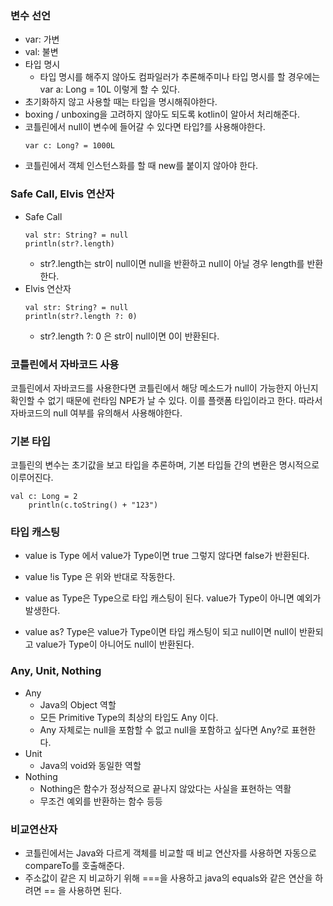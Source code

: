 ### 변수 선언
- var: 가변
- val: 불변
- 타입 명시
    - 타입 명시를 해주지 않아도 컴파일러가 추론해주미나 타입 명시를 할 경우에는 var a: Long = 10L 이렇게 할 수 있다.
- 초기화하지 않고 사용할 때는 타입을 명시해줘야한다.
- boxing / unboxing을 고려하지 않아도 되도록 kotlin이 알아서 처리해준다.
- 코틀린에서 null이 변수에 들어갈 수 있다면 타입?를 사용해야한다.
    ```
    var c: Long? = 1000L
    ```
- 코틀린에서 객체 인스턴스화를 할 때 new를 붙이지 않아야 한다.

### Safe Call, Elvis 연산자
- Safe Call
    ```
    val str: String? = null
    println(str?.length)
    ```
    - str?.length는 str이 null이면 null을 반환하고 null이 아닐 경우 length를 반환한다.
- Elvis 연산자
    ```
    val str: String? = null
    println(str?.length ?: 0)
    ```
    - str?.length ?: 0 은 str이 null이면 0이 반환된다.


### 코틀린에서 자바코드 사용
코틀린에서 자바코드를 사용한다면 코틀린에서 해당 메소드가 null이 가능한지 아닌지 확인할 수 없기 때문에 런타임 NPE가 날 수 있다. 이를 플랫폼 타입이라고 한다. 따라서 자바코드의 null 여부를 유의해서 사용해야한다.

### 기본 타입
코틀린의 변수는 초기값을 보고 타입을 추론하며, 기본 타입들 간의 변환은 명시적으로 이루어진다.
```
val c: Long = 2
    println(c.toString() + "123")
```

### 타입 캐스팅
- value is Type 에서 value가 Type이면 true 그렇지 않다면 false가 반환된다.
- value !is Type 은 위와 반대로 작동한다.

- value as Type은 Type으로 타입 캐스팅이 된다. value가 Type이 아니면 예외가 발생한다.
- value as? Type은 value가 Type이면 타입 캐스팅이 되고 null이면 null이 반환되고 value가 Type이 아니어도 null이 반환된다.

### Any, Unit, Nothing
- Any
    - Java의 Object 역할
    - 모든 Primitive Type의 최상의 타입도 Any 이다.
    - Any 자체로는 null을 포함할 수 없고 null을 포함하고 싶다면 Any?로 표현한다.
- Unit
    - Java의 void와 동일한 역할
- Nothing
    - Nothing은 함수가 정상적으로 끝나지 않았다는 사실을 표현하는 역활
    - 무조건 예외를 반환하는 함수 등등

### 비교연산자
- 코틀린에서는 Java와 다르게 객체를 비교할 때 비교 연산자를 사용하면 자동으로 compareTo를 호출해준다.
- 주소값이 같은 지 비교하기 위해 ===을 사용하고 java의 equals와 같은 연산을 하려면 == 을 사용하면 된다.